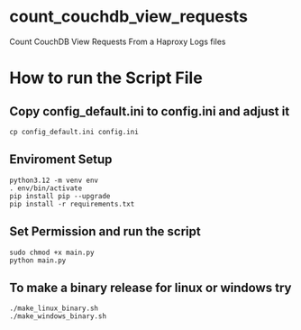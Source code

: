 # count_couchdb_view_requests
Count CouchDB View Requests From a Haproxy Logs files 

# How to run the Script File 

## Copy config_default.ini to config.ini and adjust it
```console
cp config_default.ini config.ini
```

## Enviroment Setup 
```console
python3.12 -m venv env
. env/bin/activate
pip install pip --upgrade
pip install -r requirements.txt
```

## Set Permission and run the script
```console
sudo chmod +x main.py
python main.py 
```


## To make a binary release for linux or windows try 
```console
./make_linux_binary.sh
./make_windows_binary.sh
```
